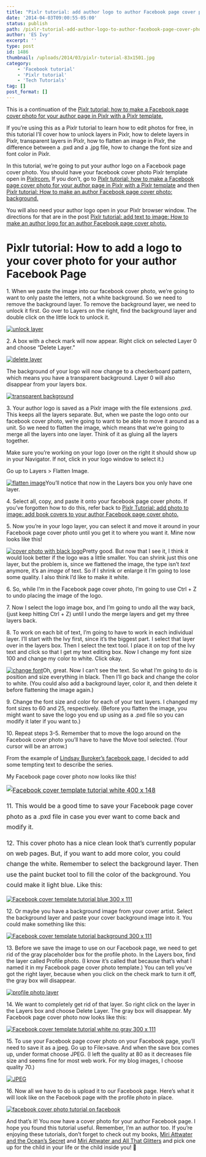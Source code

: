 ```yaml
---
title: "Pixlr tutorial: add author logo to author Facebook page cover photo"
date: '2014-04-03T09:00:55-05:00'
status: publish
path: /pixlr-tutorial-add-author-logo-to-author-facebook-page-cover-photo
author: 'ES Ivy'
excerpt: ''
type: post
id: 1486
thumbnail: /uploads/2014/03/pixlr-tutorial-83x1501.jpg
category:
    - 'Facebook tutorial'
    - 'Pixlr tutorial'
    - 'Tech Tutorials'
tag: []
post_format: []
---
```

This is a continuation of the [Pixlr tutorial: how to make a Facebook page cover photo for your author page in Pixlr with a Pixlr template.](http://192.168.1.34:4945/draft1314 "pixlr tutorial")

If you’re using this as a Pixlr tutorial to learn how to edit photos for free, in this tutorial I’ll cover how to unlock layers in Pixlr, how to delete layers in Pixlr, transparent layers in Pixlr, how to flatten an image in Pixlr, the difference between a .pxd and a .jpg file, how to change the font size and font color in Pixlr.

In this tutorial, we’re going to put your author logo on a Facebook page cover photo. You should have your facebook cover photo Pixlr template open in [Pixlrcom.](http://pixlr.com "pixlr") If you don’t, go to [Pixlr tutorial: how to make a Facebook page cover photo for your author page in Pixlr with a Pixlr template](http://192.168.1.34:4945/draft1314 "pixlr tutorial") and then [Pixlr tutorial: How to make an author Facebook page cover photo: background.](http://192.168.1.34:4945/draft1426 "pixlr tutorial")

You will also need your author logo open in your Pixlr browser window. The directions for that are in the post [Pixlr tutorial: add text to image: How to make an author logo for an author Facebook page cover photo.](http://192.168.1.34:4945/draft1335 "pixlr tutorial")

Pixlr tutorial: How to add a logo to your cover photo for your author Facebook Page
===================================================================================

1\. When we paste the image into our facebook cover photo, we’re going to want to only paste the letters, not a white background. So we need to remove the background layer. To remove the background layer, we need to unlock it first. Go over to Layers on the right, find the background layer and double click on the little lock to unlock it.

[![unlock layer](/uploads/2014/01/unlock-layer.jpg)](http://192.168.1.34:4945/wp-conte/uploads/2014/01/unlock-layer.jpg)

2\. A box with a check mark will now appear. Right click on selected Layer 0 and choose “Delete Layer.”

[![delete layer](/uploads/2014/01/delete-layer.jpg)](http://192.168.1.34:4945/wp-conte/uploads/2014/01/delete-layer.jpg)

The background of your logo will now change to a checkerboard pattern, which means you have a transparent background. Layer 0 will also disappear from your layers box.

[![transparent background](/uploads/2014/01/transparent-background.jpg)](http://192.168.1.34:4945/wp-conte/uploads/2014/01/transparent-background.jpg)

3\. Your author logo is saved as a Pixlr image with the file extensions .pxd. This keeps all the layers separate. But, when we paste the logo onto our facebook cover photo, we’re going to want to be able to move it around as a unit. So we need to flatten the image, which means that we’re going to merge all the layers into one layer. Think of it as gluing all the layers together.

Make sure you’re working on your logo (over on the right it should show up in your Navigator. If not, click in your logo window to select it.)

Go up to Layers &gt; Flatten Image.

[![flatten image](/uploads/2014/01/flatten-image.jpg)](http://192.168.1.34:4945/wp-conte/uploads/2014/01/flatten-image.jpg)You’ll notice that now in the Layers box you only have one layer.

4\. Select all, copy, and paste it onto your facebook page cover photo. If you’ve forgotten how to do this, refer back to [Pixlr Tutorial: add photo to image: add book covers to your author Facebook page cover photo.](http://192.168.1.34:4945/draft1466 "pixlr tutorial")

5\. Now you’re in your logo layer, you can select it and move it around in your Facebook page cover photo until you get it to where you want it. Mine now looks like this!

[![cover photo with black logo](/uploads/2014/01/cover-photo-with-black-logo.jpg)](http://192.168.1.34:4945/wp-conte/uploads/2014/01/cover-photo-with-black-logo.jpg)Pretty good. But now that I see it, I think it would look better if the logo was a little smaller. You can shrink just this one layer, but the problem is, since we flattened the image, the type isn’t *text* anymore, it’s an *image* of text. So if I shrink or enlarge it I’m going to lose some quality. I also think I’d like to make it white.

6\. So, while I’m in the Facebook page cover photo, I’m going to use Ctrl + Z to undo placing the image of the logo.

7\. Now I select the logo image box, and I’m going to undo all the way back, (just keep hitting Ctrl + Z) until I undo the merge layers and get my three layers back.

8\. To work on each bit of text, I’m going to have to work in each individual layer. I’ll start with the Ivy first, since it’s the biggest part. I select that layer over in the layers box. Then I select the text tool. I place it on top of the Ivy text and click so that I get my text editing box. Now I change my font size 100 and change my color to white. Click okay.

[![change font](/uploads/2014/01/change-font.jpg)](http://192.168.1.34:4945/wp-conte/uploads/2014/01/change-font.jpg)Oh, great. Now I can’t see the text. So what I’m going to do is position and size everything in black. Then I’ll go back and change the color to white. (You could also add a background layer, color it, and then delete it before flattening the image again.)<span style="line-height: 1.714285714; font-size: 1rem;"> </span>

9\. Change the font size and color for each of your text layers. I changed my font sizes to 60 and 25, respectively. (Before you flatten the image, you might want to save the logo you end up using as a .pxd file so you can modify it later if you want to.)

10\. Repeat steps 3-5. Remember that to move the logo around on the Facebook cover photo you’ll have to have the Move tool selected. (Your cursor will be an arrow.)

From the example of [Lindsay Buroker’s facebook page,](https://www.facebook.com/LindsayBuroker "Lindsay Buroker Facebook") I decided to add some tempting text to describe the series.

My Facebook page cover photo now looks like this!

<span style="line-height: 1.714285714; font-size: 1rem;">[![Facebook cover template tutorial white 400 x 148](/uploads/2014/01/Facebook-cover-template-tutorial-white-400-x-148.jpg)](http://192.168.1.34:4945/wp-conte/uploads/2014/01/Facebook-cover-template-tutorial-white-400-x-148.jpg)</span>

<span style="line-height: 1.714285714; font-size: 1rem;">11. This would be a good time to save your Facebook page cover photo as a .pxd file in case you ever want to come back and modify it.</span>

<span style="line-height: 1.714285714; font-size: 1rem;">12. This cover photo has a nice clean look that’s currently popular on web pages. But, if you want to add more color, you could change the white. Remember to select the background layer. Then use the paint bucket tool to fill the color of the background. You could make it light blue. Like this:</span>

[![Facebook cover template tutorial blue 300 x 111](/uploads/2014/01/Facebook-cover-template-tutorial-blue-300-x-111.jpg)](http://192.168.1.34:4945/wp-conte/uploads/2014/01/Facebook-cover-template-tutorial-blue-300-x-111.jpg)

12\. Or maybe you have a background image from your cover artist. Select the background layer and paste your cover background image into it. You could make something like this:

[![Facebook cover template tutorial background 300 x 111](/uploads/2014/01/Facebook-cover-template-tutorial-background-300-x-111.jpg)](http://192.168.1.34:4945/wp-conte/uploads/2014/01/Facebook-cover-template-tutorial-background-300-x-111.jpg)

13\. Before we save the image to use on our Facebook page, we need to get rid of the gray placeholder box for the profile photo. In the Layers box, find the layer called Profile photo. (I know it’s called that because that’s what I named it in my Facebook page cover photo template.) You can tell you’ve got the right layer, because when you click on the check mark to turn it off, the gray box will disappear.

[![profile photo layer](/uploads/2014/01/profile-photo-layer.jpg)](http://192.168.1.34:4945/wp-conte/uploads/2014/01/profile-photo-layer.jpg)

14\. We want to completely get rid of that layer. So right click on the layer in the Layers box and choose Delete Layer. The gray box will disappear. My Facebook page cover photo now looks like this:

[![Facebook cover template tutorial white no gray 300 x 111](/uploads/2014/01/Facebook-cover-template-tutorial-white-no-gray-300-x-111.jpg)](http://192.168.1.34:4945/wp-conte/uploads/2014/01/Facebook-cover-template-tutorial-white-no-gray-300-x-111.jpg)

15\. To use your Facebook page cover photo on your Facebook page, you’ll need to save it as a jpeg. Go up to File&gt;save. And when the save box comes up, under format choose JPEG. (I left the quality at 80 as it decreases file size and seems fine for most web work. For my blog images, I choose quality 70.)

[![JPEG](/uploads/2014/01/JPEG.jpg)](http://192.168.1.34:4945/wp-conte/uploads/2014/01/JPEG.jpg)

16\. Now all we have to do is upload it to our Facebook page. Here’s what it will look like on the Facebook page with the profile photo in place.

[![facebook cover photo tutorial on facebook](/uploads/2014/01/facebook-cover-photo-tutorial-on-facebook.jpg)](http://192.168.1.34:4945/wp-conte/uploads/2014/01/facebook-cover-photo-tutorial-on-facebook.jpg)

And that’s it! You now have a cover photo for your author Facebook page. I hope you found this tutorial useful. Remember, I’m an author too. If you’re enjoying these tutorials, don’t forget to check out my books, [Miri Attwater and the Ocean’s Secret](http://192.168.1.34:4945/miri-attwater-and-the-oceans-secret/ "Miri Attwater and the Ocean’s Secret") and [Miri Attwater and All That Glitters](http://192.168.1.34:4945/books/ "Books") and pick one up for the child in your life or the child inside you! 🙂